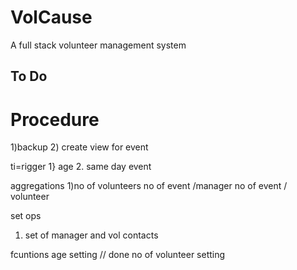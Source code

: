 # VolCause

A full stack volunteer management system

## To Do

# Procedure

1)backup 2)
create view for event

ti=rigger
1} age 2. same day event

aggregations
1)no of volunteers
no of event /manager
no of event / volunteer

set ops

1.  set of manager and vol contacts

fcuntions
age setting // done
no of volunteer setting
